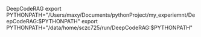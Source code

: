 DeepCodeRAG
export PYTHONPATH="/Users/maxy/Documents/pythonProject/my_experiemnt/DeepCodeRAG:$PYTHONPATH"
export PYTHONPATH="/data/home/sczc725/run/DeepCodeRAG:$PYTHONPATH"
